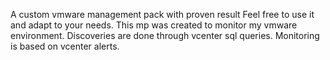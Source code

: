 A custom vmware management pack with proven result Feel free to use it and adapt to your needs. This mp was created to monitor my vmware environment. Discoveries are done through vcenter sql queries. Monitoring is based on vcenter alerts.
